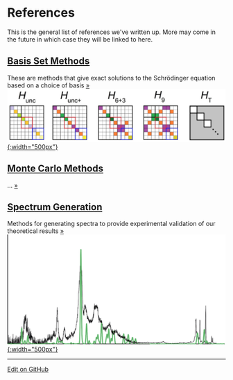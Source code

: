 # References

This is the general list of references we've written up. 
More may come in the future in which case they will be linked to here.

## [Basis Set Methods](Basis%20Set%20Methods)
These are methods that give exact solutions to the Schrödinger equation based on a choice of basis [»](Basis%20Set%20Methods)
[![Meng Methyl-peroxy](img/thumbs/basis_set.png){:width="500px"}](https://pubs.acs.org/doi/10.1021/acs.jpca.7b10784)

## [Monte Carlo Methods](Monte%20Carlo%20Methods)
... [»](Monte%20Carlo%20Methods)

## [Spectrum Generation](Spectrum%20Generation)
Methods for generating spectra to provide experimental validation of our theoretical results [»](Spectrum%20Generation)
[![Laura Faraday](img/thumbs/spectra.png){:width="500px"}](https://pubs.rsc.org/en/content/articlelanding/2018/FD/C8FD00120K#!divAbstract)
  
---
[Edit on GitHub](https://github.com/McCoyGroup/References/edit/gh-pages/References/index.md)
